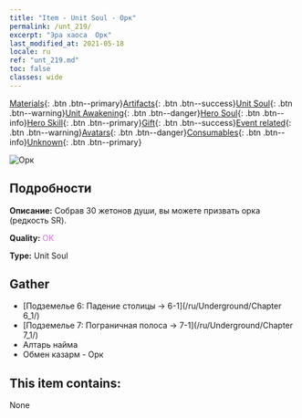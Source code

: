 ```yaml
---
title: "Item - Unit Soul - Орк"
permalink: /unt_219/
excerpt: "Эра хаоса  Орк"
last_modified_at: 2021-05-18
locale: ru
ref: "unt_219.md"
toc: false
classes: wide
---
```

 [Materials](/ItemsRU/){: .btn .btn--primary}[Artifacts](/ItemsRU/Artifacts/){: .btn .btn--success}[Unit Soul](/ItemsRU/UnitSoul/){: .btn .btn--warning}[Unit Awakening](/ItemsRU/UnitAwakening/){: .btn .btn--danger}[Hero Soul](/ItemsRU/HeroSoul/){: .btn .btn--info}[Hero Skill](/ItemsRU/HeroSkill/){: .btn .btn--primary}[Gift](/ItemsRU/Gift/){: .btn .btn--success}[Event related](/ItemsRU/Events/){: .btn .btn--warning}[Avatars](/ItemsRU/Avatars/){: .btn .btn--danger}[Consumables](/ItemsRU/Consumables/){: .btn .btn--info}[Unknown](/ItemsRU/Unknown/){: .btn .btn--primary}

 ![Орк](/images/u/ti_shourentoufushou.jpg)

## Подробности
 **Описание:** Собрав 30 жетонов души, вы можете призвать орка (редкость SR).

 **Quality:** <span style="color: #DA70D6">OK</span>

 **Type:** Unit Soul

## Gather

*    [Подземелье 6: Падение столицы -> 6-1](/ru/Underground/Chapter 6_1/) 
*    [Подземелье 7: Пограничная полоса -> 7-1](/ru/Underground/Chapter 7_1/) 
*    Алтарь найма 
*    Обмен казарм - Орк 

## This item contains:

  None

